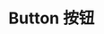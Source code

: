 
<script setup>
import Preview from '@/components/Preview.vue'
</script>

# Button 按钮


<Preview comp-name="button" demo-name="demo1"  ></Preview>


